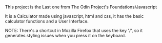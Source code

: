 This project is the Last one from The Odin Project's Foundations/Javascript

It is a Calculator made using javascript, html and css, it has the basic calculator
functions and a User Interface.

NOTE: There's a shortcut in Mozilla Firefox that uses the key '/', so it generates 
styling issues when you press it on the keyboard.